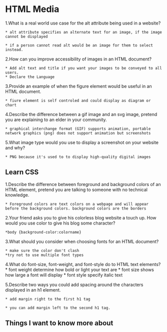 # HTML Media

1.What is a real world use case for the alt attribute being used in a website?

    * alt attribute specifies an alternate text for an image, if the image cannot be displayed
    
    * if a person cannot read alt would be an image for them to select instead.
    
2.How can you improve accessibility of images in an HTML document?

    * Add alt text and title if you want your images to be conveyed to all users.
    * Declare the Language
    
3.Provide an example of when the figure element would be useful in an HTML document.

    * fiure element is self controled and could display as diagram or chart
    
4.Describe the difference between a gif image and an svg image, pretend you are explaining to an elder in your community.
    
    * graphical interchange format (GIF) supports animation, portable network graphics (png) does not support animation but screenshots

    
5.What image type would you use to display a screenshot on your website and why?
  
    * PNG because it's used to to display high-quality digital images

## Learn CSS

1.Describe the difference between foreground and background colors of an HTML element, pretend you are talking to someone with no technical knowledge.

    * Foreground colors are text colors on a webpage and will appear before the background colors. background colors are the borders
  
2.Your friend asks you to give his colorless blog website a touch up. How would you use color to give his blog some character?
    
    *body {background-color:colorname}
    
3.What should you consider when choosing fonts for an HTML document?

    * make sure the color don't clash
    *try not to use multiple font types
    
4.What do font-size, font-weight, and font-style do to HTML text elements?
    * font weight determine how bold or light your text are
    * font size shows how large a font will display
    * font style specify italic text

5.Describe two ways you could add spacing around the characters displayed in an h1 element.

    * add margin right to the first h1 tag 
    
    * you can add margin left to the second h1 tag.

## Things I want to know more about
